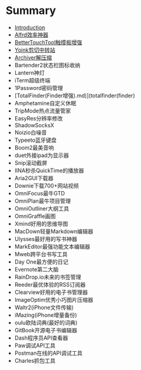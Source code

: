 # Summary

* [Introduction](README.md)
* [Alfrd效率神器](alfred.md)
* [BetterTouchTool触摸板增强](bettertouchtool.md)
* [Yoink剪切中转站](yoink.md)
* [Archiver解压缩](archiver.md)
* Bartender2状态栏图标收纳
* Lantern神灯
* iTerm超级终端
* 1Password密码管理
* [TotalFinder\(Finder增强\).md\)](totalfinder(finder)
* Amphetamine自定义休眠
* TripMode热点流量管家
* EasyRes分辨率修改
* ShadowSocksX
* Noizio白噪音
* Typeeto蓝牙键盘
* Boom2最美音响
* duet外接ipad为显示器
* Snip滚动截屏
* IINA秒杀QuickTime的播放器
* Aria2GUI下载器
* Downie下载700+网站视频
* OmniFocus最牛GTD
* OmniPlan最牛项目管理
* OmniOutliner大纲工具
* OmniGraffle画图
* Xmind好用的思维导图
* MacDown轻量Markdown编辑器
* Ulysses最好用的写书神器
* MarkEditor最强功能文本编辑器
* Mweb跨平台书写工具
* Day One最方便的日记
* Evernote第二大脑
* RainDrop.io未来的书签管理
* Reeder最优体验的RSS订阅器
* Clearview好用的电子书管理器
* ImageOptim优秀小巧图片压缩器
* Waltr2\(iPhone文件传输\)
* iMazing\(iPhone增量备份\)
* oulu欧陆词典\(最好的词典\)
* GitBook开源电子书编辑器
* Dash程序员API查看器
* Paw调试API工具
* Postman在线的API调试工具
* Charles抓包工具


